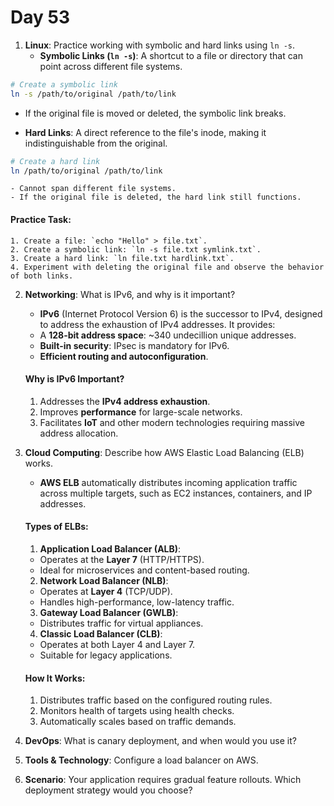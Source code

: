 # Day 53


1. **Linux**: Practice working with symbolic and hard links using `ln -s`.
   - **Symbolic Links (`ln -s`)**: A shortcut to a file or directory that can point across different file systems.
  ```bash
  # Create a symbolic link
  ln -s /path/to/original /path/to/link
  ```
   - If the original file is moved or deleted, the symbolic link breaks.

   - **Hard Links**: A direct reference to the file's inode, making it indistinguishable from the original.
  ```bash
  # Create a hard link
  ln /path/to/original /path/to/link
  ```
    - Cannot span different file systems.
    - If the original file is deleted, the hard link still functions.

   #### **Practice Task**:
    1. Create a file: `echo "Hello" > file.txt`.
    2. Create a symbolic link: `ln -s file.txt symlink.txt`.
    3. Create a hard link: `ln file.txt hardlink.txt`.
    4. Experiment with deleting the original file and observe the behavior of both links.


2. **Networking**: What is IPv6, and why is it important?
   - **IPv6** (Internet Protocol Version 6) is the successor to IPv4, designed to address the exhaustion of IPv4 addresses. It provides:
    - A **128-bit address space**: ~340 undecillion unique addresses.
    - **Built-in security**: IPsec is mandatory for IPv6.
    - **Efficient routing and autoconfiguration**.
  
   #### **Why is IPv6 Important?**
    1. Addresses the **IPv4 address exhaustion**.
    2. Improves **performance** for large-scale networks.
    3. Facilitates **IoT** and other modern technologies requiring massive address allocation.


3. **Cloud Computing**: Describe how AWS Elastic Load Balancing (ELB) works.
   - **AWS ELB** automatically distributes incoming application traffic across multiple targets, such as EC2 instances, containers, and IP addresses.
  
   #### **Types of ELBs**:
    1. **Application Load Balancer (ALB)**:
    - Operates at the **Layer 7** (HTTP/HTTPS).
    - Ideal for microservices and content-based routing.
   
    2. **Network Load Balancer (NLB)**:
    - Operates at **Layer 4** (TCP/UDP).
    - Handles high-performance, low-latency traffic.
   
    3. **Gateway Load Balancer (GWLB)**:
    - Distributes traffic for virtual appliances.
   
    4. **Classic Load Balancer (CLB)**:
    - Operates at both Layer 4 and Layer 7.
    - Suitable for legacy applications.

   #### **How It Works**:
    1. Distributes traffic based on the configured routing rules.
    2. Monitors health of targets using health checks.
    3. Automatically scales based on traffic demands.


4. **DevOps**: What is canary deployment, and when would you use it?

5. **Tools & Technology**: Configure a load balancer on AWS.

6. **Scenario**: Your application requires gradual feature rollouts. Which deployment strategy would you choose?


